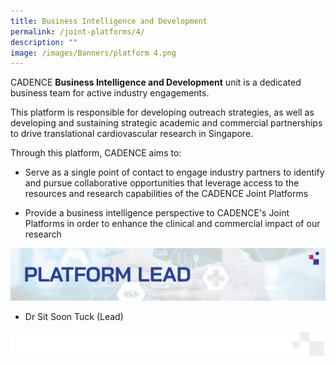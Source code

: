 ```yaml
---
title: Business Intelligence and Development
permalink: /joint-platforms/4/
description: ""
image: /images/Banners/platform 4.png
---
```

CADENCE **Business Intelligence and Development** unit is a dedicated business team for active industry engagements. 

This platform is responsible for developing outreach strategies, as well as developing and sustaining strategic academic and commercial partnerships to drive translational cardiovascular research in Singapore.

Through this platform, CADENCE aims to:

*   Serve as a single point of contact to engage industry partners to identify and pursue collaborative opportunities that leverage access to the resources and research capabilities of the CADENCE Joint Platforms 

*   Provide a business intelligence perspective to CADENCE's Joint Platforms in order to enhance the clinical and commercial impact of our research
 
![](/images/Banners/platform%204%20-%20platform%20lead.png)

* Dr Sit Soon Tuck (Lead)

![](/images/Banners/page%20footer%201.png)